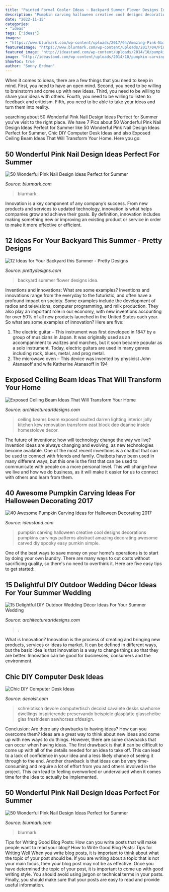```yaml
---
title: "Painted Formal Cooler Ideas ~ Backyard Summer Flower Designs Idea"
description: "Pumpkin carving halloween creative cool designs decorations pumpkins carvings patterns abstract amazing decorating awesome carved diy spooky easy pumkin simple"
date: "2022-11-15"
categories:
- "ideas"
tags: ["ideas"]
images:
- "https://www.blurmark.com/wp-content/uploads/2017/04/Amazing-Pink-Nail-Art.jpg"
featuredImage: "https://www.blurmark.com/wp-content/uploads/2017/04/Pink-On-almond-Nails.jpg"
featured_image: "http://ideastand.com/wp-content/uploads/2014/10/pumpkin-carving-ideas/19-abstract-pumpkin.jpg"
image: "http://ideastand.com/wp-content/uploads/2014/10/pumpkin-carving-ideas/19-abstract-pumpkin.jpg"
ShowToc: true
author: "Sonny Erdman"
---
```



When it comes to ideas, there are a few things that you need to keep in mind. First, you need to have an open mind. Second, you need to be willing to brainstorm and come up with new ideas. Third, you need to be willing to share your ideas with others. Fourth, you need to be willing to listen to feedback and criticism. Fifth, you need to be able to take your ideas and turn them into reality.

	

		
searching about 50 Wonderful Pink Nail Design Ideas Perfect for Summer you've visit to the right place. We have 7 Pics about 50 Wonderful Pink Nail Design Ideas Perfect for Summer like 50 Wonderful Pink Nail Design Ideas Perfect for Summer, Chic DIY Computer Desk Ideas and also Exposed Ceiling Beam Ideas That Will Transform Your Home. Here you go:
		
    
## 50 Wonderful Pink Nail Design Ideas Perfect For Summer

<img loading=lazy src="https://www.blurmark.com/wp-content/uploads/2017/04/Pink-On-almond-Nails.jpg" onerror="this.onerror=null;this.src='https://tse2.mm.bing.net/th?id=OIP.Vq5oA79rkt4bJcCRqZNAaQHaHa&amp;pid=15.1';" alt="50 Wonderful Pink Nail Design Ideas Perfect for Summer">

_Source: blurmark.com_

>blurmark. 

	

Innovation is a key component of any company’s success. From new products and services to updated technology, innovation is what helps companies grow and achieve their goals. By definition, innovation includes making something new or improving an existing product or service in order to make it more effective or efficient.

    
## 12 Ideas For Your Backyard This Summer - Pretty Designs

<img loading=lazy src="https://www.prettydesigns.com/wp-content/uploads/2015/07/12-ideas-for-your-backyard-this-summer10.jpg" onerror="this.onerror=null;this.src='https://tse1.mm.bing.net/th?id=OIP.qWbYpwigc4wAEAHisDwcUgHaLE&amp;pid=15.1';" alt="12 Ideas for Your Backyard this Summer - Pretty Designs">

_Source: prettydesigns.com_

>backyard summer flower designs idea. 

	

Inventions and innovations: What are some examples?
Inventions and innovations range from the everyday to the futuristic, and often have a profound impact on society. Some examples include the development of radios and televisions, computer programming, and milk production. They also play an important role in our economy, with new inventions accounting for over 50% of all new products launched in the United States each year. So what are some examples of innovation? Here are five: 
1) The electric guitar – This instrument was first developed in 1847 by a group of musicians in Japan. It was originally used as an accompaniment to waltzes and marches, but it soon became popular as a solo instrument. Today, electric guitars are used in many genres including rock, blues, metal, and prog metal. 
2) The microwave oven – This device was invented by physicist John Atanasoff and wife Katherine Atanasoff in 194
    
## Exposed Ceiling Beam Ideas That Will Transform Your Home

<img loading=lazy src="http://www.architectureartdesigns.com/wp-content/uploads/2019/06/beam-ceiling-1-630x919.jpg" onerror="this.onerror=null;this.src='https://tse2.mm.bing.net/th?id=OIP.hy6ckXO_RNnj--1fSuxgdAHaKz&amp;pid=15.1';" alt="Exposed Ceiling Beam Ideas That Will Transform Your Home">

_Source: architectureartdesigns.com_

>ceiling beams beam exposed vaulted darren lighting interior jolly kitchen kew renovation transform east block dee deanne inside homestolove decor. 

	

The future of inventions: how will technology change the way we live?
Invention ideas are always changing and evolving, as new technologies become available. One of the most recent inventions is a chatbot that can be used to connect with friends and family. Chatbots have been used in many different ways, but this one is the first that can be used to communicate with people on a more personal level. This will change how we live and how we do business, as it will make it easier for us to connect with others and learn from them.

    
## 40 Awesome Pumpkin Carving Ideas For Halloween Decorating 2017

<img loading=lazy src="http://ideastand.com/wp-content/uploads/2014/10/pumpkin-carving-ideas/19-abstract-pumpkin.jpg" onerror="this.onerror=null;this.src='https://tse1.mm.bing.net/th?id=OIP.4Qt5VOSelIm1VvZmVvHcnQHaKX&amp;pid=15.1';" alt="40 Awesome Pumpkin Carving Ideas for Halloween Decorating 2017">

_Source: ideastand.com_

>pumpkin carving halloween creative cool designs decorations pumpkins carvings patterns abstract amazing decorating awesome carved diy spooky easy pumkin simple. 

	

One of the best ways to save money on your home's operations is to start by doing your own laundry. There are many ways to cut costs without sacrificing quality, so there's no need to overthink it. Here are five easy tips to get started:

    
## 15 Delightful DIY Outdoor Wedding Décor Ideas For Your Summer Wedding

<img loading=lazy src="https://www.architectureartdesigns.com/wp-content/uploads/2021/06/15-Delightful-DIY-Outdoor-Wedding-Decor-Ideas-For-Your-Summer-Wedding-14.jpg" onerror="this.onerror=null;this.src='https://tse2.mm.bing.net/th?id=OIP.-Dx4v3SytvK1vLtRRpqCAAHaLC&amp;pid=15.1';" alt="15 Delightful DIY Outdoor Wedding Décor Ideas For Your Summer Wedding">

_Source: architectureartdesigns.com_

>. 

	

What is Innovation?
Innovation is the process of creating and bringing new products, services or ideas to market. It can be defined in different ways, but the basic idea is that innovation is a way to change things so that they are better. Innovation can be good for businesses, consumers and the environment.

    
## Chic DIY Computer Desk Ideas

<img loading=lazy src="https://cdn.decoist.com/wp-content/uploads/2013/05/Chic-glass-computer-desk.jpg" onerror="this.onerror=null;this.src='https://tse1.mm.bing.net/th?id=OIP.MaIVQDf6WZ_EGzmQjG3JCAHaLG&amp;pid=15.1';" alt="Chic DIY Computer Desk Ideas">

_Source: decoist.com_

>schreibtisch devore computertisch decoist cavalete desks sawhorse dwellings inspirierende preservando beispiele glasplatte glasscheibe glas freshideen sawhorses ofdesign. 

	

Conclusion: Are there any drawbacks to having ideas? How can you overcome them?
Ideas are a great way to think about new ideas and come up with new ways to do things. However, there are some drawbacks that can occur when having ideas. The first drawback is that it can be difficult to come up with all of the details needed for an idea to take off. This can lead to a lack of confidence in your idea and a less likely chance of seeing it through to the end. Another drawback is that ideas can be very time-consuming and require a lot of effort from you and others involved in the project. This can lead to feeling overworked or undervalued when it comes time for the idea to actually be implemented.

    
## 50 Wonderful Pink Nail Design Ideas Perfect For Summer

<img loading=lazy src="https://www.blurmark.com/wp-content/uploads/2017/04/Amazing-Pink-Nail-Art.jpg" onerror="this.onerror=null;this.src='https://tse4.mm.bing.net/th?id=OIP.HtsQziZsBdI5LDvlsSOlHAHaHa&amp;pid=15.1';" alt="50 Wonderful Pink Nail Design Ideas Perfect for Summer">

_Source: blurmark.com_

>blurmark. 

	

Tips for Writing Good Blog Posts: How can you write posts that will make people want to read your blog?
How to Write Good Blog Posts: Tips for Writing Well
When you write blog posts, it is important to think about what the topic of your post should be.  If you are writing about a topic that is not your main focus, then your blog post may not be as effective.  Once you have determined the topic of your post, it is important to come up with good writing style.  You should avoid using jargon or technical terms in your posts.  Finally, you should make sure that your posts are easy to read and provide useful information.

